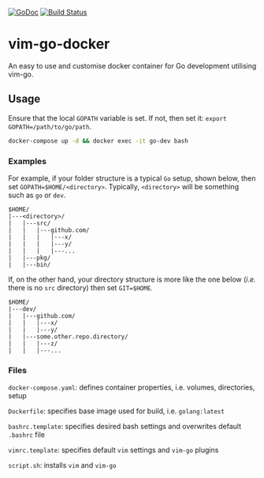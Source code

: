 [![GoDoc](https://godoc.org/github.com/jdparkinson93/vim-go-docker?status.svg)](https://godoc.org/github.com/jdparkinson93/vim-go-docker)
[![Build Status](https://travis-ci.org/jdparkinson93/vim-go-docker.svg?branch=master)](https://travis-ci.org/jdparkinson93/vim-go-docker)
# vim-go-docker
An easy to use and customise docker container for Go development utilising vim-go.

## Usage
Ensure that the local `GOPATH` variable is set. If not, then set it: `export GOPATH=/path/to/go/path`.
```bash
docker-compose up -d && docker exec -it go-dev bash
```
### Examples
For example, if your folder structure is a typical `Go` setup, shown below, then set `GOPATH=$HOME/<directory>`. Typically, `<directory>` will be something such as `go` or `dev`.
```
$HOME/
|---<directory>/
|   |---src/
|   |   |---github.com/
|   |   |   |---x/
|   |   |   |---y/
|   |   |   |---...
|   |---pkg/
|   |---bin/
```

If, on the other hand, your directory structure is more like the one below (_i.e._ there is no `src` directory) then set `GIT=$HOME`.
```
$HOME/
|---dev/
|   |---github.com/
|   |   |---x/
|   |   |---y/
|   |---some.other.repo.directory/
|   |   |---z/
|   |   |---...
```


### Files
`docker-compose.yaml`: defines container properties, i.e. volumes, directories, setup

`Dockerfile`: specifies base image used for build, i.e. `golang:latest`

`bashrc.template`: specifies desired bash settings and overwrites default `.bashrc` file

`vimrc.template`: specifies default `vim` settings and `vim-go` plugins

`script.sh`: installs `vim` and `vim-go`
